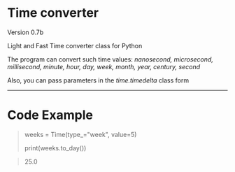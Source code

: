 # Time converter

Version 0.7b

Light and Fast Time converter class for Python

The program can convert such time values: *nanosecond, microsecond, millisecond, minute, hour, day, week, month, year,
century, second*

Also, you can pass parameters in the *time.timedelta* class form

---------

# Code Example

> weeks = Time(type_="week", value=5)
>
> print(weeks.to_day())

> 25.0